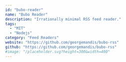 ```yaml
---
id: "bubo-reader"
name: "Bubo Reader"
description: "Irrationally minimal RSS feed reader."
tags:
  - "MIT"
  - "Nodejs"
category: "Feed Readers"
website: "https://github.com/georgemandis/bubo-rss"
github: "https://github.com/georgemandis/bubo-rss"
#image: "/placeholder.svg?height=300&width=400"
---
```


